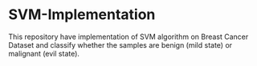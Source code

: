# SVM-Implementation
This repository have implementation of SVM algorithm on Breast Cancer Dataset and classify whether the samples are benign (mild state) or malignant (evil state).

